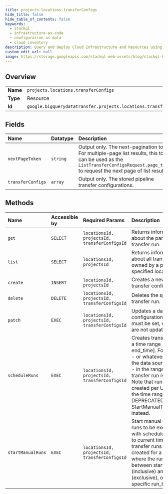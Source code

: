 ```yaml
---
title: projects.locations.transferConfigs
hide_title: false
hide_table_of_contents: false
keywords:
  - stackql
  - infrastructure-as-code
  - configuration-as-data
  - cloud inventory
description: Query and Deploy Cloud Infrastructure and Resources using SQL
custom_edit_url: null
image: https://storage.googleapis.com/stackql-web-assets/blog/stackql-blog-post-featured-image.png
---
```

  
    

## Overview
<table><tbody>
<tr><td><b>Name</b></td><td><code>projects.locations.transferConfigs</code></td></tr>
<tr><td><b>Type</b></td><td>Resource</td></tr>
<tr><td><b>Id</b></td><td><code>google.bigquerydatatransfer.projects.locations.transferConfigs</code></td></tr>
</tbody></table>

## Fields
| Name | Datatype | Description |
|:-----|:---------|:------------|
| `nextPageToken` | `string` | Output only. The next-pagination token. For multiple-page list results, this token can be used as the `ListTransferConfigsRequest.page_token` to request the next page of list results. |
| `transferConfigs` | `array` | Output only. The stored pipeline transfer configurations. |
## Methods
| Name | Accessible by | Required Params | Description |
|:-----|:--------------|:----------------|:------------|
| `get` | `SELECT` | `locationsId, projectsId, transferConfigsId` | Returns information about the particular transfer run. |
| `list` | `SELECT` | `locationsId, projectsId` | Returns information about all transfer configs owned by a project in the specified location. |
| `create` | `INSERT` | `locationsId, projectsId` | Creates a new data transfer configuration. |
| `delete` | `DELETE` | `locationsId, projectsId, transferConfigsId` | Deletes the specified transfer run. |
| `patch` | `EXEC` | `locationsId, projectsId, transferConfigsId` | Updates a data transfer configuration. All fields must be set, even if they are not updated. |
| `scheduleRuns` | `EXEC` | `locationsId, projectsId, transferConfigsId` | Creates transfer runs for a time range [start_time, end_time]. For each date - or whatever granularity the data source supports - in the range, one transfer run is created. Note that runs are created per UTC time in the time range. DEPRECATED: use StartManualTransferRuns instead. |
| `startManualRuns` | `EXEC` | `locationsId, projectsId, transferConfigsId` | Start manual transfer runs to be executed now with schedule_time equal to current time. The transfer runs can be created for a time range where the run_time is between start_time (inclusive) and end_time (exclusive), or for a specific run_time. |
